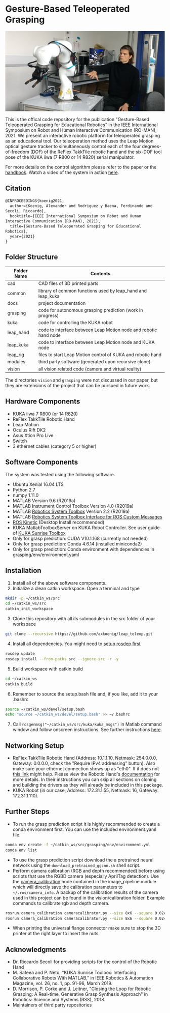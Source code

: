 # Gesture-Based Teleoperated Grasping

![Grasping Demo](docs/figures/demo.png)

This is the offical code repository for the publication "Gesture-Based Teleoperated Grasping for Educational Robotics" in the IEEE International Symposium on Robot and Human Interactive Communication (RO-MAN), 2021. We present an interactive robotic platform for teleoperated grasping as an educational tool. Our teleoperation method uses the Leap Motion optical gesture tracker to simultaneously control each of the four degrees-of-freedom (DOF) of the ReFlex TakkTile robotic hand and the six-DOF tool pose of the KUKA iiwa (7 R800 or 14 R820) serial manipulator. 

For more details on the control algorithm please refer to the paper or the [handbook](docs/handbook.pdf). Watch a video of the system in action [here](https://www.youtube.com/watch?v=RDbpd9d7U2k). 

## Citation

```
@INPROCEEDINGS{koenig2021,
  author={Koenig, Alexander and Rodriguez y Baena, Ferdinando and Secoli, Riccardo},
  booktitle={IEEE International Symposium on Robot and Human Interactive Communication (RO-MAN), 2021}, 
  title={Gesture-Based Teleoperated Grasping for Educational Robotics}, 
  year={2021}
}
```


## Folder Structure 

| Folder Name | Contents                                                         |
|-------------|------------------------------------------------------------------|
| cad         | CAD files of 3D printed parts                                    |
| common      | library of common functions used by leap_hand and leap_kuka      |
| docs        | project documentation                                            |
| grasping    | code for autonomous grasping prediction (work in progress)       |
| kuka        | code for controlling the KUKA robot                              |
| leap_hand   | code to interface between Leap Motion node and robotic hand node |
| leap_kuka   | code to interface between Leap Motion node and KUKA node         |
| leap_rig    | files to start Leap Motion control of KUKA and robotic hand      |
| modules     | third party software (generated upon recursive clone)            |
| vision      | all vision related code (camera and virtual reality)             |

The directories `vision` and `grasping` were not discussed in our paper, but they are extensions of the project that can be pursued in future work.

## Hardware Components

* KUKA iiwa 7 R800 (or 14 R820)
* ReFlex TakkTile Robotic Hand
* Leap Motion
* Oculus Rift DK2
* Asus Xtion Pro Live
* Switch
* 3 ethernet cables (category 5 or higher)

## Software Components

The system was tested using the following software. 

* Ubuntu Xenial 16.04 LTS
* Python 2.7
* numpy 1.11.0
* MATLAB Version 9.6 (R2019a) 
* MATLAB Instrument Control Toolbox Version 4.0 (R2019a)
* MATLAB [Robotics System Toolbox](https://uk.mathworks.com/help/robotics/ug/install-robotics-system-toolbox-support-packages.html) Version 2.2         (R2019a)
* MATLAB [Robotics System Toolbox Interface for ROS Custom Messages](https://uk.mathworks.com/matlabcentral/fileexchange/49810-robotics-system-toolbox-interface-for-ros-custom-messages)
* [ROS Kinetic](http://wiki.ros.org/kinetic/Installation/Ubuntu) (Desktop Install recommended)
* KUKA MatlabToolboxServer on KUKA Robot Controller. See user guide of [KUKA Sunrise Toolbox](https://github.com/Modi1987/KST-Kuka-Sunrise-Toolbox)
* Only for grasp prediction: CUDA V10.1.168 (currently not needed)
* Only for grasp prediction: Conda 4.6.14 (installed miniconda2)
* Only for grasp prediction: Conda environment with dependencies in grasping/env/environment.yaml

## Installation

1. Install all of the above software components.
2. Initialize a clean catkin workspace. Open a terminal and type
```bash
mkdir -p ~/catkin_ws/src
cd ~/catkin_ws/src
catkin_init_workspace
```
3. Clone this repository with all its submodules in the src folder of your workspace
```bash
git clone --recursive https://github.com/axkoenig/leap_teleop.git
```
4. Install all dependencies. You might need to [setup rosdep first](http://wiki.ros.org/rosdep)
```bash
rosdep update
rosdep install --from-paths src --ignore-src -r -y 
```
5. Build workspace with catkin build
```bash
cd ~/catkin_ws
catkin build 
```
6. Remember to source the setup.bash file and, if you like, add it to your .bashrc
```bash
source ~/catkin_ws/devel/setup.bash
echo "source ~/catkin_ws/devel/setup.bash" >> ~/.bashrc
```
7. Call ```rosgenmsg("~/catkin_ws/src/kuka/kuka_msgs")``` in Matlab command window and follow onscreen instructions. See further instructions [here](https://uk.mathworks.com/help/robotics/ug/create-custom-messages-from-ros-package.html). 

## Networking Setup
* ReFlex TakkTile Robotic Hand (Address: 10.1.1.10, Netmask: 254.0.0.0, Gateway: 0.0.0.0, check the "Require IPv4 addressing" button). Also make sure your ethernet connection shows up as "eth0". If it does not [this link](https://askubuntu.com/questions/767786/changing-network-interfaces-name-ubuntu-16-04) might help. Please view the Robotic Hand's [documentation](https://www.labs.righthandrobotics.com/reflex-quickstart) for more details. In their instructions you can skip all sections on cloning and building the drivers as they will already be included in this package.
* KUKA Robot (in our case, Address: 172.31.1.55, Netmask: 16, Gateway: 172.31.1.110).

## Further Steps
* To run the grasp prediction script it is highly recommended to create a conda environment first. You can use the included environment.yaml file.
```bash
conda env create -f ~/catkin_ws/src/grasping/env/environment.yml
conda env list
```
* To use the grasp prediction script download the a pretrained neural network using the ```download_pretrained_ggcnn.sh``` shell script. 
* Perform camera calibration (RGB and depth recommended) before using scripts that use the RGBD camera (especially AprilTag detection). Use the [camera_calibration](http://wiki.ros.org/camera_calibration/Tutorials/MonocularCalibration) node contained in the image_pipeline module which will directly save the calibration parameters to ```~/.ros/camera_info```. A backup of the calibration results of the camera used in this project can be found in the vision/calibration folder. Example commands to calibrate rgb and depth camera.
```bash
rosrun camera_calibration cameracalibrator.py --size 8x6 --square 0.0245 image:=/camera/rgb/image_raw camera:=/camera/rgb
rosrun camera_calibration cameracalibrator.py --size 8x6 --square 0.0245 image:=/camera/ir/image camera:=/camera/ir 
```
* When printing the universal flange connector make sure to stop the 3D printer at the right layer to insert the nuts.

## Acknowledgments

* Dr. Riccardo Secoli for providing scripts for the control of the Robotic Hand
* M. Safeea and P. Neto, "KUKA Sunrise Toolbox: Interfacing Collaborative Robots With MATLAB," in IEEE Robotics & Automation Magazine, vol. 26, no. 1, pp. 91-96, March 2019.
* D. Morrison, P. Corke and J. Leitner, "Closing the Loop for Robotic Grasping: A Real-time, Generative Grasp Synthesis Approach" in Robotics: Science and Systems (RSS), 2018.
* Maintainers of third party repositories
